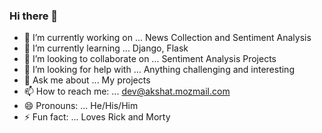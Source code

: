### Hi there 👋

- 🔭 I’m currently working on ... News Collection and Sentiment Analysis
- 🌱 I’m currently learning ... Django, Flask
- 👯 I’m looking to collaborate on ... Sentiment Analysis Projects
- 🤔 I’m looking for help with ... Anything challenging and interesting
- 💬 Ask me about ... My projects
- 📫 How to reach me: ... dev@akshat.mozmail.com
- 😄 Pronouns: ... He/His/Him
- ⚡ Fun fact: ... Loves Rick and Morty
